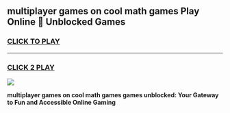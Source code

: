 
## multiplayer games on cool math games Play Online 👋 Unblocked Games
<h3>
<a href="https://news.freeplayer.one?title=multiplayer_games_on_cool_math_games&ref=17CMG">CLICK TO PLAY</a></h3>
<hr>

<h3>
<a href="https://news.freeplayer.one?title=multiplayer_games_on_cool_math_games&ref=17CMG">CLICK 2 PLAY</a>
  
</h3>

<a href="https://news.freeplayer.one?title=multiplayer_games_on_cool_math_games&ref=17CMG/"><img src="https://clearcache.store/games.png"></a>


**multiplayer games on cool math games games unblocked: Your Gateway to Fun and Accessible Online Gaming**
